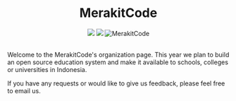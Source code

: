 <!--

**Here are some ideas to get you started:**

🙋‍♀️ A short introduction - what is your organization all about?
🌈 Contribution guidelines - how can the community get involved?
👩‍💻 Useful resources - where can the community find your docs? Is there anything else the community should know?
🍿 Fun facts - what does your team eat for breakfast?
🧙 Remember, you can do mighty things with the power of [Markdown](https://docs.github.com/github/writing-on-github/getting-started-with-writing-and-formatting-on-github/basic-writing-and-formatting-syntax)
-->

<div align="center">
<h1>MerakitCode</h1>
<a href="https://www.linkedin.com/company/merakitcode"><img src="https://img.shields.io/badge/-MerakitCode-blue?style=flat-square&logo=Linkedin&logoColor=white&link=https://www.linkedin.com/company/merakitcode/"/></a>
<a href="mailto:merakitcode@gmail.com"><img src="https://img.shields.io/badge/-merakitcode@gmail.com-db4437?style=flat-square&logo=Gmail&logoColor=white&link=mailto:merakitcode@gmail.com"/></a>
<img alt="MerakitCode" unselectable="on" src="https://komarev.com/ghpvc/?username=MerakitCode&label=Profile%20views&color=0e75b6&style=flat"/>
</div>
<br>
<div align="left">
<p>Welcome to the MerakitCode's organization page. This year we plan to build an open source education system and make it available to schools, colleges or universities in Indonesia.</p>
<p>If you have any requests or would like to give us feedback, please feel free to email us.</p>
</div>

